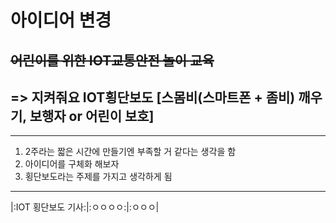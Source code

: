 # 아이디어 변경
## ~~어린이를 위한 IOT교통안전 놀이 교육~~
## => 지켜줘요 IOT횡단보도 [스몸비(스마트폰 + 좀비) 깨우기, 보행자 or 어린이 보호]
----

1. 2주라는 짧은 시간에 만들기엔 부족할 거 같다는 생각을 함
2. 아이디어를 구체화 해보자
3. 횡단보도라는 주제를 가지고 생각하게 됨

****
|:IOT 횡단보도 기사:|:ㅇㅇㅇㅇ:|:ㅇㅇㅇ|
